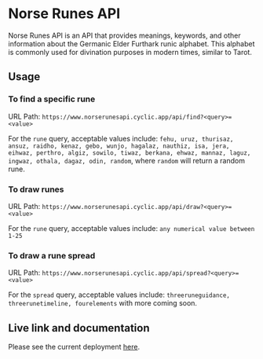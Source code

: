# Norse Runes API

Norse Runes API is an API that provides meanings, keywords, and other information about the Germanic Elder Furthark runic alphabet. This alphabet is commonly used for divination purposes in modern times, similar to Tarot.

## Usage

### To find a specific rune
URL Path:
```https://www.norserunesapi.cyclic.app/api/find?<query>=<value>```

For the `rune` query, acceptable values include:
```fehu, uruz, thurisaz, ansuz, raidho, kenaz, gebo, wunjo, hagalaz, nauthiz, isa, jera, eihwaz, perthro, algiz, sowilo, tiwaz, berkana, ehwaz, mannaz, laguz, ingwaz, othala, dagaz, odin, random```, where `random` will return a random rune.

### To draw runes
URL Path:
```https://www.norserunesapi.cyclic.app/api/draw?<query>=<value>```

For the `rune` query, acceptable values include:
```any numerical value between 1-25```

### To draw a rune spread
URL Path:
```https://www.norserunesapi.cyclic.app/api/spread?<query>=<value>```

For the `spread` query, acceptable values include:
```threeruneguidance, threerunetimeline, fourelements``` with more coming soon.

## Live link and documentation
Please see the current deployment [here](https://norserunesapi.cyclic.app/).